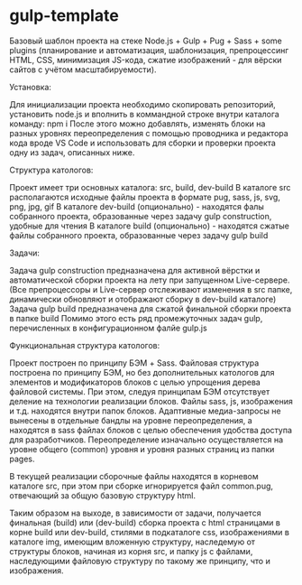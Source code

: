 # gulp-template
Базовый шаблон проекта на стеке Node.js + Gulp + Pug + Sass + some plugins 
(планирование и автоматизация, шаблонизация, препроцессинг HTML, CSS, минимизация JS-кода, сжатие изображений - для вёрски сайтов с учётом масштабируемости).

Установка:

Для инициализации проекта необходимо скопировать репозиторий, установить node.js и вполнить в коммандной строке внутри каталога команду: npm i
После этого можно добавлять, изменять блоки на разных уровнях переопределения с помощью проводника и редактора кода вроде VS Code и использовать для сборки и проверки проекта одну из задач, описанных ниже.

Структура катологов:

Проект имеет три основных каталога: src, build, dev-build
В каталоге src располагаются исходные файлы проекта в формате pug, sass, js, svg, png, jpg, gif
В каталоге dev-build (опционально) - находятся фалы собранного проекта, образованные через задачу gulp construction, удобные для чтения
В каталоге build (опционально) - находятся сжатые файлы собранного проекта, образованные через задачу gulp build

Задачи:

Задача gulp construction предназначена для активной вёрстки и автоматической сборки проекта на лету при запущенном Live-сервере.
(Все препроцессоры и Live-сервер отслеживают изменения в src папке, динамически обновляют и отображают сборку в dev-build каталоге)
Задача gulp build предназначена для сжатой финальной сборки проекта в папке build
Помимо этого есть ряд промежуточных задач gulp, перечисленных в конфигурационном фалйе gulp.js

Функциональная структура катологов:

Проект построен по принципу БЭМ + Sass. Файловая структура построена по принципу БЭМ, но без дополнительных катологов для элементов и модификаторов блоков с целью упрощения дерева файловой системы.
При этом, следуя принципам БЭМ отсутствует деление на технологии реализации блоков. Файлы sass, js, изображения и т.д. находятся внутри папок блоков.
Адаптивные медиа-запросы не вынесены в отдельные бандлы на уровне переопределения, а находятся в sass файлах блоков с целью обеспечения удобства доступа для разработчиков.
Переопределение изначально осуществляется на уровне общего (common) уровня и уровня разных страниц из папки pages.

В текущей реализации сборочные файлы находятся в корневом каталоге src, при этом при сборке игнорируется файл common.pug, отвечающий за общую базовую структуру html.

Таким образом на выходе, в зависимости от задачи, получается финальная (build) или (dev-build) сборка проекта с html страницами в корне build или dev-build, стилями в подкаталоге css, изображениями в каталоге img, имеющим вложенную структуру, наследемую от структуры блоков, начиная из корня src, и папку js с файлами, наследующими файловую структуру по такому же принципу, что и изображения.


